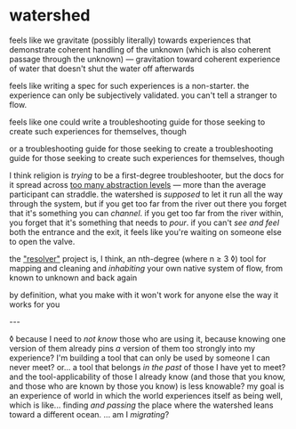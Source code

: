 # watershed

feels like we gravitate (possibly literally) towards experiences that demonstrate coherent handling of the unknown (which is also coherent passage through the unknown) — gravitation toward coherent experience of water that doesn't shut the water off afterwards

feels like writing a spec for such experiences is a non-starter. the experience can only be subjectively validated. you can't tell a stranger to flow.

feels like one could write a troubleshooting guide for those seeking to create such experiences for themselves, though

or a troubleshooting guide for those seeking to create a troubleshooting guide for those seeking to create such experiences for themselves, though

I think religion is _trying_ to be a first-degree troubleshooter, but the docs for it spread across [too many abstraction levels](../18/abstraction-stamina.md) — more than the average participant can straddle. the watershed is _supposed_ to let it run all the way through the system, but if you get too far from the river out there you forget that it's something you can _channel_. if you get too far from the river within, you forget that it's something that needs to _pour_. if you can't _see and feel_ both the entrance and the exit, it feels like you're waiting on someone else to open the valve.

the ["resolver"](../04/resolver/resolver-further-resolved.md) project is, I think, an nth-degree (where n ≥ 3 ◊) tool for mapping and cleaning and _inhabiting_ your own native system of flow, from known to unknown and back again

by definition, what you make with it won't work for anyone else the way it works for you

\---

◊ because I need to _not know_ those who are using it, because knowing one version of them already pins _a_ version of them too strongly into my experience? I'm building a tool that can only be used by someone I can never meet? or... a tool that belongs _in the past_ of those I have yet to meet? and the tool-applicability of those I already know (and those that you know, and those who are known by those you know) is less knowable? my goal is an experience of world in which the world experiences itself as being well, which is like... finding _and passing_ the place where the watershed leans toward a different ocean. ... am I _migrating_?
